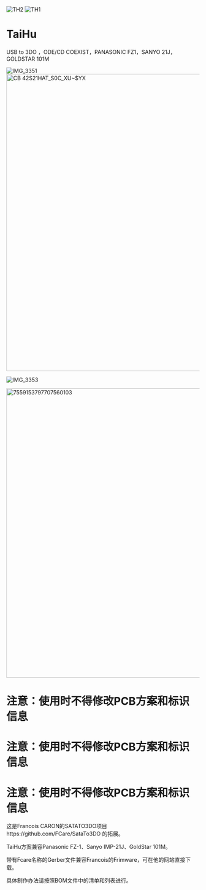 



![TH2](https://github.com/user-attachments/assets/e81c27fc-387a-455b-bde7-9a6cc76c9c44)
![TH1](https://github.com/user-attachments/assets/3e91899a-0517-4641-a3e1-ae7a3322934c)

# TaiHu
USB to 3DO ，ODE/CD COEXIST，PANASONIC FZ1，SANYO 21J，GOLDSTAR 101M


![IMG_3351](https://github.com/user-attachments/assets/92f0a645-f4a6-438d-8570-9c39d35f7bf9)
<img width="1377" height="775" alt="CB 42S21HAT_S0C_XU~$YX" src="https://github.com/user-attachments/assets/42a98d35-44d5-4ca3-94a5-7d183922a2e6" />

![IMG_3353](https://github.com/user-attachments/assets/7f253b69-ad0d-465d-8fd3-7bb4c65284c0)

<img width="1285" height="755" alt="7559153797707560103" src="https://github.com/user-attachments/assets/941edb7a-88c5-42d6-812d-eb49457203ad" />

# 注意：使用时不得修改PCB方案和标识信息

# 注意：使用时不得修改PCB方案和标识信息

# 注意：使用时不得修改PCB方案和标识信息

这是Francois CARON的SATATO3DO项目https://github.com/FCare/SataTo3DO 的拓展。

TaiHu方案兼容Panasonic FZ-1、Sanyo IMP-21J、GoldStar 101M。

带有Fcare名称的Gerber文件兼容Francois的Frimware，可在他的网站直接下载。

具体制作办法请按照BOM文件中的清单和列表进行。
